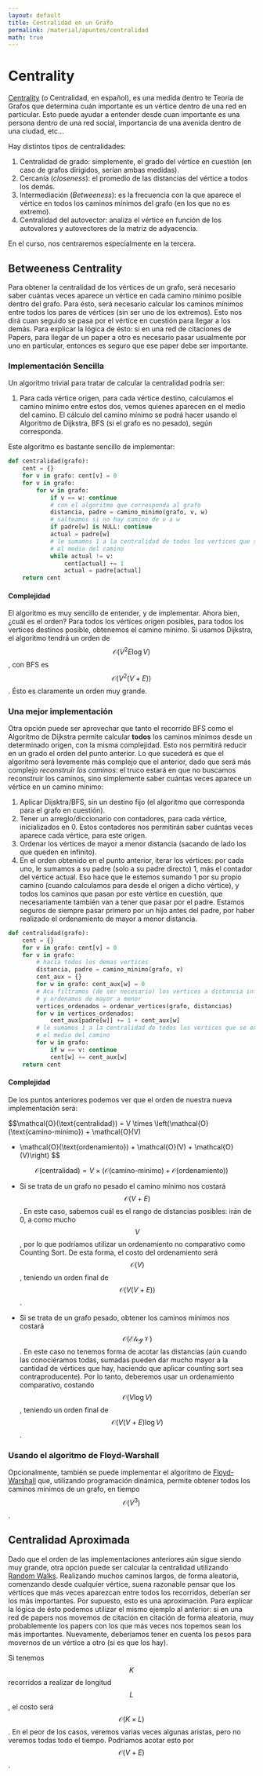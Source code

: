 ```yaml
---
layout: default
title: Centralidad en un Grafo
permalink: /material/apuntes/centralidad
math: true
---
```


# Centrality

[Centrality](https://en.wikipedia.org/wiki/Betweenness_centrality) (o Centralidad, en español), 
es una medida dentro te Teoría de Grafos que determina cuán importante es un vértice dentro de una red 
en particular. Esto puede ayudar a entender desde cuan importante es una persona dentro de una red social, 
importancia de una avenida dentro de una ciudad, etc...

Hay distintos tipos de centralidades:
1. Centralidad de grado: simplemente, el grado del vértice en cuestión (en caso de grafos dirigidos,
serían ambas medidas).
2. Cercanía (_closeness_): el promedio de las distancias del vértice a todos los demás.
3. Intermediación (_Betweeness_): es la frecuencia con la que aparece el vértice en todos los caminos
mínimos del grafo (en los que no es extremo).
4. Centralidad del autovector: analiza el vértice en función de los autovalores y autovectores de la 
matriz de adyacencia. 

En el curso, nos centraremos especialmente en la tercera.

## Betweeness Centrality

Para obtener la centralidad de los vértices de un grafo, será necesario saber cuántas veces aparece un 
vértice en cada camino mínimo posible dentro del grafo. Para ésto, será necesario calcular los caminos 
mínimos entre todos los pares de vértices (sin ser uno de los extremos). Esto nos dirá cuan seguido
se pasa por el vértice en cuestión para llegar a los demás. Para explicar la lógica de ésto: si 
en una red de citaciones de Papers, para llegar de un paper a otro es necesario pasar usualmente 
por uno en particular, entonces es seguro que ese paper debe ser importante.

### Implementación Sencilla

Un algoritmo trivial para tratar de calcular la centralidad podría ser:

1. Para cada vértice origen, para cada vértice destino, calculamos el camino mínimo entre estos dos, 
vemos quienes aparecen en el medio del camino. El cálculo del camino mínimo se podrá hacer usando el
Algoritmo de Dijkstra, BFS (si el grafo es no pesado), según corresponda.

Este algoritmo es bastante sencillo de implementar:
```python
def centralidad(grafo):
    cent = {}
    for v in grafo: cent[v] = 0
    for v in grafo:
        for w in grafo:
            if v == w: continue
            # con el algoritmo que corresponda al grafo
            distancia, padre = camino_minimo(grafo, v, w) 
            # salteamos si no hay camino de v a w
            if padre[w] is NULL: continue 
            actual = padre[w]
            # le sumamos 1 a la centralidad de todos los vertices que se encuentren en 
            # el medio del camino
            while actual != v:
                cent[actual] += 1
                actual = padre[actual]
    return cent
```

#### Complejidad

El algoritmo es muy sencillo de entender, y de implementar. Ahora bien, ¿cuál es el orden? Para todos los
vértices origen posibles, para todos los vertices destinos posible, obtenemos el camino mínimo. Si usamos
Dijkstra, el algoritmo tendrá un orden de $$\mathcal{O}(V^2 E \log V)$$, con BFS es 
$$\mathcal{O}(V^2(V+E))$$. Ésto es claramente un orden muy grande. 

### Una mejor implementación

Otra opción puede ser aprovechar que tanto el recorrido BFS como el Algoritmo de Dijkstra permite calcular
**todos** los caminos mínimos desde un determinado origen, con la misma complejidad. Esto nos permitirá
reducir en un grado el orden del punto anterior. Lo que sucederá es que el algoritmo será levemente más
complejo que el anterior, dado que será más complejo _reconstruir los caminos_: el truco estará en que
no buscamos reconstruir los caminos, sino simplemente saber cuántas veces aparece un vértice en un camino
mínimo:
1. Aplicar Dijsktra/BFS, sin un destino fijo (el algoritmo que corresponda para el grafo en cuestión).
1. Tener un arreglo/diccionario con contadores, para cada vértice, inicializados en 0. Estos contadores 
nos permitirán saber cuántas veces aparece cada vértice, para este origen.
1. Ordenar los vértices de mayor a menor distancia (sacando de lado los que queden en infinito).
1. En el orden obtenido en el punto anterior, iterar los vértices: por cada uno, le sumamos a su 
padre (solo a su padre directo) 1, más el contador del vértice actual. Eso hace que le estemos sumando 1
por su propio camino (cuando calculamos para desde el origen a dicho vértice), y todos los caminos que
pasan por este vértice en cuestión, que necesariamente también van a tener que pasar por el padre. 
Estamos seguros de siempre pasar primero por un hijo antes del padre, por haber realizado el 
ordenamiento de mayor a menor distancia.

```python
def centralidad(grafo):
    cent = {}
    for v in grafo: cent[v] = 0
    for v in grafo:
        # hacia todos los demas vertices
        distancia, padre = camino_minimo(grafo, v)
        cent_aux = {}
        for w in grafo: cent_aux[w] = 0
        # Aca filtramos (de ser necesario) los vertices a distancia infinita, 
        # y ordenamos de mayor a menor
        vertices_ordenados = ordenar_vertices(grafo, distancias) 
        for w in vertices_ordenados:
            cent_aux[padre[w]] += 1 + cent_aux[w]
        # le sumamos 1 a la centralidad de todos los vertices que se encuentren en 
        # el medio del camino
        for w in grafo:
            if w == v: continue
            cent[w] += cent_aux[w]
    return cent
```
#### Complejidad

De los puntos anteriores podemos ver que el orden de nuestra nueva implementación será:

$$\mathcal{O}(\text{centralidad}) = V \times \left(\mathcal{O}(\text{camino-minimo}) + \mathcal{O}(V) 
+ \mathcal{O}(\text{ordenamiento}) + \mathcal{O}(V) + \mathcal{O}(V)\right) $$

$$\mathcal{O}(\text{centralidad}) = V \times \left(\mathcal{O}(\text{camino-minimo}) + 
 \mathcal{O}(\text{ordenamiento})\right)$$

* Si se trata de un grafo no pesado el camino mínimo nos costará $$\mathcal{O}(V+E)$$. En este caso,
sabemos cuál es el rango de distancias posibles: irán de 0, a como mucho $$V$$, por lo que podríamos 
utilizar un ordenamiento no comparativo como Counting Sort. De esta forma, el costo del ordenamiento
será $$\mathcal{O}(V)$$, teniendo un orden final de $$\mathcal{O}(V(V+E))$$.

* Si se trata de un grafo pesado, obtener los caminos mínimos nos costará $$\mathcal{O(E\log V)}$$. En
este caso no tenemos forma de acotar las distancias (aún cuando las conociéramos todas, sumadas pueden
dar mucho mayor a la cantidad de vértices que hay, haciendo que aplicar counting sort sea 
contraproducente). Por lo tanto, deberemos usar un ordenamiento comparativo, costando
$$\mathcal{O}(V \log V)$$, teniendo un orden final de $$\mathcal{O}(V (V+E) \log V)$$.


### Usando el algoritmo de Floyd-Warshall

Opcionalmente, también se puede implementar el algoritmo de 
[Floyd-Warshall](https://en.wikipedia.org/wiki/Floyd%E2%80%93Warshall_algorithm) que, utilizando 
programación dinámica, permite obtener todos los caminos mínimos de un grafo, en tiempo
$$\mathcal{O}(V^3)$$.

## Centralidad Aproximada

Dado que el orden de las implementaciones anteriores aún sigue siendo muy grande, otra opción puede ser
calcular la centralidad utilizando [Random Walks](random_walks). Realizando muchos caminos largos, de
forma aleatoria, comenzando desde cualquier vértice, suena razonable pensar que los vértices que más
veces aparezcan entre todos los recorridos, deberían ser los más importantes. Por supuesto, esto es una
aproximación. Para explicar la lógica de ésto podemos utilizar el mismo ejemplo al anterior: si en una 
red de papers nos movemos de citación en citación de forma aleatoria, muy probablemente los papers con los
que más veces nos topemos sean los más importantes. Nuevamente, deberíamos tener en cuenta los pesos para
movernos de un vértice a otro (si es que los hay).

Si tenemos $$K$$ recorridos a realizar de longitud $$L$$, el costo será $$\mathcal{O}(K \times L)$$. En el
peor de los casos, veremos varias veces algunas aristas, pero no veremos todas todo el tiempo. Podríamos 
acotar esto por $$\mathcal{O}(V + E)$$.

